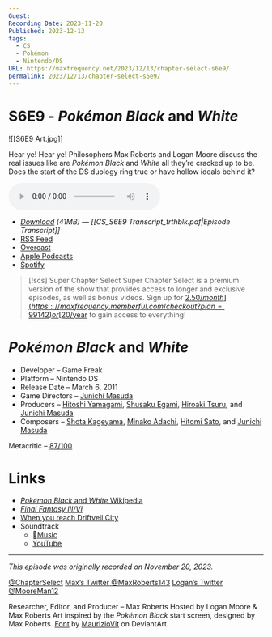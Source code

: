 ```yaml
---
Guest: 
Recording Date: 2023-11-20
Published: 2023-12-13
tags:
  - CS
  - Pokémon
  - Nintendo/DS
URL: https://maxfrequency.net/2023/12/13/chapter-select-s6e9/
permalink: 2023/12/13/chapter-select-s6e9/
---
```

# S6E9 - *Pokémon Black* and *White*

![[S6E9 Art.jpg]]

Hear ye! Hear ye! Philosophers Max Roberts and Logan Moore discuss the real issues like are *Pokémon Black* and *White* all they’re cracked up to be. Does the start of the DS duology ring true or have hollow ideals behind it?

<audio controls>
  <source src="https://traffic.libsyn.com/chapterselectpod/CS_S6E9_Final.mp3">
</audio>

- *[Download](https://traffic.libsyn.com/chapterselectpod/CS_S6E9_Final.mp3) (41MB)  — [[CS_S6E9 Transcript_trthblk.pdf|Episode Transcript]]*
- [RSS Feed](https://chapterselectpod.libsyn.com/rss)
- [Overcast](https://overcast.fm/itunes1568777352/chapter-select)
- [Apple Podcasts](https://podcasts.apple.com/us/podcast/chapter-select/id1568777352)
- [Spotify](https://open.spotify.com/show/4f1TLZXbwtSX7uHROe9KlS)

> [!scs] Super Chapter Select
> Super Chapter Select is a premium version of the show that provides access to longer and exclusive episodes, as well as bonus videos. Sign up for [$2.50/month](https://maxfrequency.memberful.com/checkout?plan=99142) or [$20/year](https://maxfrequency.memberful.com/checkout?plan=76115) to gain access to everything!

# *Pokémon Black* and *White*

- Developer – Game Freak
- Platform – Nintendo DS
- Release Date – March 6, 2011
- Game Directors – [Junichi Masuda](https://en.wikipedia.org/wiki/Junichi_Masuda)
- Producers – [Hitoshi Yamagami](https://nintendo.fandom.com/wiki/Hitoshi_Yamagami), [Shusaku Egami](https://www.mobygames.com/person/199623/shusaku-egami/), [Hiroaki Tsuru](https://www.mobygames.com/person/152399/hiroaki-tsuru/), and [Junichi Masuda](https://en.wikipedia.org/wiki/Junichi_Masuda)
- Composers – [Shota Kageyama](https://nintendo.fandom.com/wiki/Shota_Kageyama), [Minako Adachi](https://nintendo.fandom.com/wiki/Minako_Adachi), [Hitomi Sato](https://nintendo.fandom.com/wiki/Hitomi_Sato_(Game_Freak)), and [Junichi Masuda](https://en.wikipedia.org/wiki/Junichi_Masuda)

Metacritic – [87/100](https://www.metacritic.com/game/pokemon-black-version/)
# Links

- [*Pokémon Black* and *White* Wikipedia](https://en.wikipedia.org/wiki/Pokémon_Black_and_White)
- [*Final Fantasy III/VI*](https://en.wikipedia.org/wiki/Final_Fantasy_VI)
- [When you reach Driftveil City](https://youtube.com/watch?v=a8ZH6_Iey9c)
- Soundtrack
	- [Music](https://music.apple.com/us/album/pokémon-black-pokémon-white-super-music-collection/839750839)
	- [YouTube](https://youtube.com/playlist?list=PLUXEBUs17WcRAfzTVP3yzRXDtOGx9mnGP)

---
*This episode was originally recorded on November 20, 2023.*

[@ChapterSelect](https://www.twitter.com/chapterselect)
[Max’s Twitter @MaxRoberts143](https://www.twitter.com/maxroberts143)
[Logan’s Twitter @MooreMan12](https://www.twitter.com/mooreman12)

Researcher, Editor, and Producer – Max Roberts
Hosted by Logan Moore & Max Roberts
Art inspired by the *Pokémon Black* start screen, designed by Max Roberts. [Font](https://www.deviantart.com/mauriziovit/art/Pokemon-Black-and-White-Version-Font-291005220) by [MaurizioVit](https://www.deviantart.com/mauriziovit) on DeviantArt.